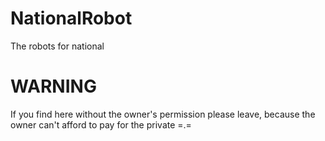 # NationalRobot
The robots for national

# WARNING
If you find here without the owner's permission please leave,
because the owner can't afford to pay for the private =.=